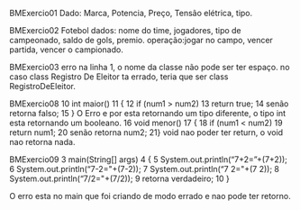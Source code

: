 BMExercio01 Dado: Marca, Potencia, Preço, Tensão elétrica, tipo.

BMExercio02 Fotebol
dados: nome do time, jogadores, tipo de campeonado, saldo de gols, premio. operação:jogar no campo, vencer partida, vencer o campionado.

BMExercio03 erro na linha 1, o nome da classe não pode ser ter espaço. no caso class Registro De Eleitor ta errado, teria que ser class RegistroDeEleitor.

BMExercio08
10 int maior() 11 { 12 if (num1 > num2) 13 return true; 14 senão retorna falso; 15 } O Erro e por esta retornando um tipo diferente, o tipo int esta retornando um booleano.
16 void menor() 17 { 18 if (num1 < num2) 19 return num1; 20 senão retorna num2; 21}
void nao poder ter return, o void nao retorna nada.

BMExercio09 3 main(String[] args) 4 { 5 System.out.println(“7+2=”+(7+2)); 6 System.out.println(“7-2="+(7-2)); 7 System.out.println(“7 2="+(7 2)); 8 System.out.println(“7/2="+(7/2)); 9 retorna verdadeiro; 10 }

O erro esta no main que foi criando de modo errado e nao pode ter retorno.
